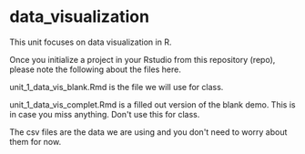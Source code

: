 # data_visualization
This unit focuses on data visualization in R. 

Once you initialize a project in your Rstudio from this repository (repo), please note the following about the files here.

unit_1_data_vis_blank.Rmd is the file we will use for class.

unit_1_data_vis_complet.Rmd is a filled out version of the blank demo. This is in case you miss anything. Don't use this for class.

The csv files are the data we are using and you don't need to worry about them for now.
